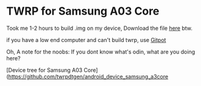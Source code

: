 # TWRP for Samsung A03 Core

Took me 1-2 hours to build .img on my device, Download the file [here](https://github.com/XanderFromFortnite/Twrp_a30core/releases) btw.

if you have a low end computer and can't build twrp, use [Gitpot](https://gitpod.io/)

Oh, A note for the noobs:
If you dont know what's odin, what are you doing here?

[Device tree for Samsung A03 Core](https://github.com/twrpdtgen/android_device_samsung_a3core
